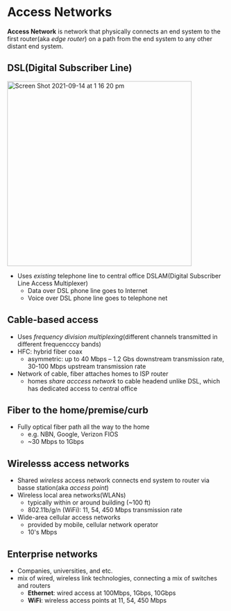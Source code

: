 # Access Networks

**Access Network** is network that physically connects an end system to the first router(aka *edge router*) on a path from the end system to any other distant end system.

## DSL(Digital Subscriber Line)
<img width="425" alt="Screen Shot 2021-09-14 at 1 16 20 pm" src="https://user-images.githubusercontent.com/61216715/133189170-05946e14-a6ee-4d0c-8573-73cca7144bde.png">

- Uses *existing* telephone line to central office DSLAM(Digital Subscriber Line Access Multiplexer)
  - Data over DSL phone line goes to Internet
  - Voice over DSL phone line goes to telephone net

## Cable-based access
- Uses *frequency division multiplexing*(different channels transmitted in different frequencccy bands)
- HFC: hybrid fiber coax
  - asymmetric: up to 40 Mbps – 1.2 Gbs downstream transmission rate, 30-100 Mbps
upstream transmission rate 
- Network of cable, fiber attaches homes to ISP router
  - homes *share acccess network* to cable headend unlike DSL, which has dedicated access to central office

## Fiber to the home/premise/curb
- Fully optical fiber path all the way to the home
  - e.g. NBN, Google, Verizon FIOS
  - ~30 Mbps to 1Gbps   

## Wirelesss access networks
- Shared *wireless* access network connects end system to router via basse station(aka *access point*)
- Wireless local area networks(WLANs)
  - typically within or around building (~100 ft)
  - 802.11b/g/n (WiFi): 11, 54, 450 Mbps transmission rate 
- Wide-area cellular access networks
  - provided by mobile, cellular network operator
  - 10's Mbps

## Enterprise networks
- Companies, universities, and etc.
- mix of wired, wireless link technologies, connecting a mix of switches and routers
  - **Ethernet**: wired access at 100Mbps, 1Gbps, 10Gbps 
  - **WiFi**: wireless access points at 11, 54, 450 Mbps 
